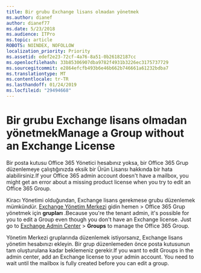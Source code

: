 ```yaml
---
title: Bir grubu Exchange lisans olmadan yönetmek
ms.author: dianef
author: dianef77
ms.date: 5/23/2018
ms.audience: ITPro
ms.topic: article
ROBOTS: NOINDEX, NOFOLLOW
localization_priority: Priority
ms.assetid: edef2e23-72cf-4a76-8a51-0b26182187cc
ms.openlocfilehash: 33b85306907dba9782f4931b3226ec3175737729
ms.sourcegitcommit: e2864efcfb493b6e46b662b746661a61232bdba7
ms.translationtype: MT
ms.contentlocale: tr-TR
ms.lasthandoff: 01/24/2019
ms.locfileid: "29494668"
---
```

# <a name="manage-a-group-without-an-exchange-license"></a><span data-ttu-id="353c5-102">Bir grubu Exchange lisans olmadan yönetmek</span><span class="sxs-lookup"><span data-stu-id="353c5-102">Manage a Group without an Exchange License</span></span>

<span data-ttu-id="353c5-103">Bir posta kutusu Office 365 Yönetici hesabınız yoksa, bir Office 365 Grup düzenlemeye çalıştığınızda eksik bir Ürün Lisansı hakkında bir hata alabilirsiniz.</span><span class="sxs-lookup"><span data-stu-id="353c5-103">If your Office 365 admin account doesn't have a mailbox, you might get an error about a missing product license when you try to edit an Office 365 Group.</span></span>
  
<span data-ttu-id="353c5-p101">Kiracı Yönetimi olduğundan, Exchange lisans gerekmese grubu düzenlemek mümkündür. [Exchange Yönetim Merkezi](https://support.office.com/article/https://outlook.office365.com/ecp.aspx) gidin hemen \> Office 365 Grup yönetmek için **grupları** .</span><span class="sxs-lookup"><span data-stu-id="353c5-p101">Because you're the tenant admin, it's possible for you to edit a Group even though you don't have an Exchange license. Just go to [Exchange Admin Center](https://support.office.com/article/https://outlook.office365.com/ecp.aspx) \> **Groups** to manage the Office 365 Group.</span></span> 
  
<span data-ttu-id="353c5-p102">Yönetim Merkezi gruplarında düzenlemek istiyorsanız, Exchange lisans yönetim hesabınızı ekleyin. Bir grup düzenlemeden önce posta kutusunun tam oluşturulana kadar beklemeniz gerekir.</span><span class="sxs-lookup"><span data-stu-id="353c5-p102">If you want to edit Groups in the admin center, add an Exchange license to your admin account. You need to wait until the mailbox is fully created before you can edit a group.</span></span>
  

